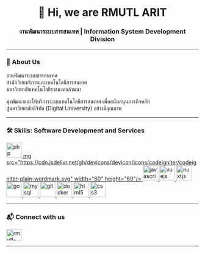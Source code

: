 <h1 align="center">👋 Hi, we are RMUTL ARIT</h1>
<h3 align="center">งานพัฒนาระบบสารสนเทศ | Information System Development Division</h3>

---

### 🏢 About Us

งานพัฒนาระบบสารสนเทศ  
สำนักวิทยบริการและเทคโนโลยีสารสนเทศ  
มหาวิทยาลัยเทคโนโลยีราชมงคลล้านนา  

มุ่งพัฒนาและให้บริการระบบเทคโนโลยีสารสนเทศ เพื่อสนับสนุนภารกิจหลัก  
สู่มหาวิทยาลัยดิจิทัล (Digital University) อย่างมีคุณภาพ

---

### 🛠️ Skills: Software Development and Services

<p align="left">
  <a href="https://www.php.net" target="_blank" rel="noreferrer">
    <img src="https://cdn.jsdelivr.net/gh/devicons/devicon/icons/php/php-original.svg" alt="php" width="40" height="40"/>
  </a>
  <a href="https://codeigniter.com/" target="_blank" rel="noreferrer">
    mg src="https://cdn.jsdelivr.net/gh/devicons/devicon/icons/codeigniter/codeigniter-plain-wordmark.svg" width="60" height="60"/>
  </a>
  <a href="https://developer.mozilla.org/en-US/docs/Web/JavaScript" target="_blank" rel="noreferrer">
    <img src="https://cdn.jsdelivr.net/gh/devicons/devicon/icons/javascript/javascript-original.svg" alt="javascript" width="40" height="40"/>
  </a>
  <a href="https://vuejs.org/" target="_blank" rel="noreferrer">
    <img src="https://cdn.jsdelivr.net/gh/devicons/devicon/icons/vuejs/vuejs-original-wordmark.svg" alt="vuejs" width="40" height="40"/>
  </a>
  <a href="https://nuxt.com/" target="_blank" rel="noreferrer">
    <img src="https://cdn.jsdelivr.net/gh/devicons/devicon/icons/nuxtjs/nuxtjs-original-wordmark.svg" alt="nuxtjs" width="40" height="40"/>
  </a>
  <a href="https://go.dev/" target="_blank" rel="noreferrer">
    <img src="https://cdn.jsdelivr.net/gh/devicons/devicon/icons/go/go-original-wordmark.svg" alt="go" width="40" height="40"/>
  </a>
  <a href="https://www.mysql.com/" target="_blank" rel="noreferrer">
    <img src="https://cdn.jsdelivr.net/gh/devicons/devicon/icons/mysql/mysql-original-wordmark.svg" alt="mysql" width="40" height="40"/>
  </a>
  <a href="https://git-scm.com/" target="_blank" rel="noreferrer">
    <img src="https://cdn.jsdelivr.net/gh/devicons/devicon/icons/git/git-original.svg" alt="git" width="40" height="40"/>
  </a>
  <a href="https://www.docker.com/" target="_blank" rel="noreferrer">
    <img src="https://cdn.jsdelivr.net/gh/devicons/devicon/icons/docker/docker-original-wordmark.svg" alt="docker" width="40" height="40"/>
  </a>
  <a href="https://www.w3.org/html/" target="_blank" rel="noreferrer">
    <img src="https://cdn.jsdelivr.net/gh/devicons/devicon/icons/html5/html5-original-wordmark.svg" alt="html5" width="40" height="40"/>
  </a>
  <a href="https://www.w3schools.com/css/" target="_blank" rel="noreferrer">
    <img src="https://cdn.jsdelivr.net/gh/devicons/devicon/icons/css3/css3-original-wordmark.svg" alt="css3" width="40" height="40"/>
  </a>
</p>

---

### 📬 Connect with us

<p align="left">
  <a href="https://github.com/rmutl-arit" target="blank">
    <img align="center" src="https://cdn.jsdelivr.net/gh/devicons/devicon/icons/github/github-original.svg" alt="rmutl-arit" height="30" width="40" />
  </a>
</p>

---

